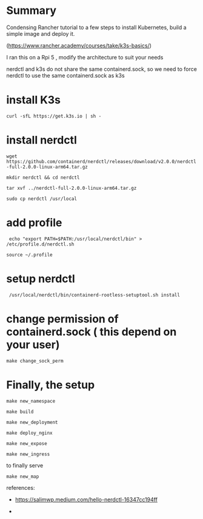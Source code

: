 
# Summary

Condensing Rancher tutorial to a few steps 
to install Kubernetes, build a simple image and deploy it.

(https://www.rancher.academy/courses/take/k3s-basics/) 

I ran this on a Rpi 5 , modify the architecture to suit your needs 

nerdctl and k3s do not share the same containerd.sock, so we need to force nerdctl to use the same containerd.sock as k3s



# install K3s
```curl -sfL https://get.k3s.io | sh -```

# install nerdctl

```wget https://github.com/containerd/nerdctl/releases/download/v2.0.0/nerdctl-full-2.0.0-linux-arm64.tar.gz```

```mkdir nerdctl && cd nerdctl```

```tar xvf ../nerdctl-full-2.0.0-linux-arm64.tar.gz```

```sudo cp nerdctl /usr/local```

# add profile 

``` echo "export PATH=$PATH:/usr/local/nerdctl/bin" > /etc/profile.d/nerdctl.sh```

```source ~/.profile```

# setup nerdctl

``` /usr/local/nerdctl/bin/containerd-rootless-setuptool.sh install```

# change permission of containerd.sock ( this depend on your user)

```make change_sock_perm```


# Finally, the setup

```make new_namespace```

```make build```

```make new_deployment```

```make deploy_nginx```

```make new_expose```

```make new_ingress```

to finally serve

```make new_map```


references:

- https://salimwp.medium.com/hello-nerdctl-16347cc194ff

-